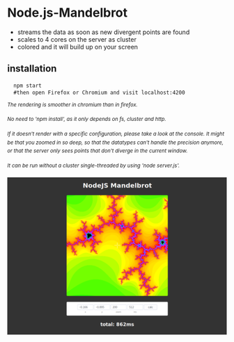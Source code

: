 # Node.js-Mandelbrot

- streams the data as soon as new divergent points are found
- scales to 4 cores on the server as cluster
- colored and it will build up on your screen

## installation

      npm start
      #then open Firefox or Chromium and visit localhost:4200

<sup>_The rendering is smoother in chromium than in firefox._</sup>

<sup>_No need to 'npm install', as it only depends on fs, cluster and http._</sup>

<sup>_If it doesn't render with a specific configuration, please take a look at the console. It might be that you zoomed in so deep, so that the datatypes can't handle the precision anymore, or that the server only sees points that don't diverge in the current window._</sup>

<sup>_It can be run without a cluster single-threaded by using 'node server.js'._</sup>

![Screenshot](https://github.com/sezanzeb/Node.js-Mandelbrot/raw/master/mandelbrot.png)
